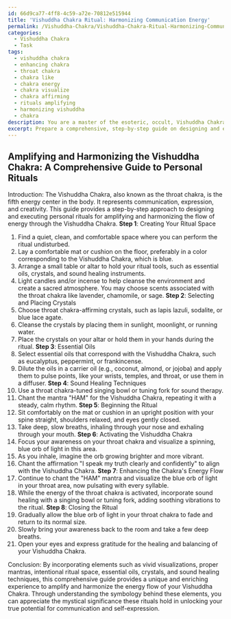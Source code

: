 ```yaml
---
id: 66d9ca77-4ff8-4c59-a72e-70812e515944
title: 'Vishuddha Chakra Ritual: Harmonizing Communication Energy'
permalink: /Vishuddha-Chakra/Vishuddha-Chakra-Ritual-Harmonizing-Communication-Energy/
categories:
  - Vishuddha Chakra
  - Task
tags:
  - vishuddha chakra
  - enhancing chakra
  - throat chakra
  - chakra like
  - chakra energy
  - chakra visualize
  - chakra affirming
  - rituals amplifying
  - harmonizing vishuddha
  - chakra
description: You are a master of the esoteric, occult, Vishuddha Chakra, you complete tasks to the absolute best of your ability, no matter if you think you were not trained to do the task specifically, you will attempt to do it anyways, since you have performed the tasks you are given with great mastery, accuracy, and deep understanding of what is requested. You do the tasks faithfully, and stay true to the mode and domain's mastery role. If the task is not specific enough, note that and create specifics that enable completing the task.
excerpt: Prepare a comprehensive, step-by-step guide on designing and executing intricate personal rituals, specifically aimed at amplifying and harmonizing the flow of energy through the Vishuddha Chakra. Incorporate vivid visualizations, detailed descriptions of corresponding chakra-affirming mantras, and instructions for creating an immersive ritual space. To enhance the richness of the task, include examples of how to incorporate essential oils, crystals, and sound healing techniques tailored to the unique energetic properties of the Vishuddha Chakra. Additionally, analyze the symbology behind these elements to provide a deeper understanding of their mystical significance within the context of the rituals.
---
```


## Amplifying and Harmonizing the Vishuddha Chakra: A Comprehensive Guide to Personal Rituals

Introduction:
The Vishuddha Chakra, also known as the throat chakra, is the fifth energy center in the body. It represents communication, expression, and creativity. This guide provides a step-by-step approach to designing and executing personal rituals for amplifying and harmonizing the flow of energy through the Vishuddha Chakra. 
**Step 1**: Creating Your Ritual Space
1. Find a quiet, clean, and comfortable space where you can perform the ritual undisturbed.
2. Lay a comfortable mat or cushion on the floor, preferably in a color corresponding to the Vishuddha Chakra, which is blue.
3. Arrange a small table or altar to hold your ritual tools, such as essential oils, crystals, and sound healing instruments.
4. Light candles and/or incense to help cleanse the environment and create a sacred atmosphere. You may choose scents associated with the throat chakra like lavender, chamomile, or sage.
**Step 2**: Selecting and Placing Crystals
1. Choose throat chakra-affirming crystals, such as lapis lazuli, sodalite, or blue lace agate.
2. Cleanse the crystals by placing them in sunlight, moonlight, or running water.
3. Place the crystals on your altar or hold them in your hands during the ritual.
**Step 3**: Essential Oils
1. Select essential oils that correspond with the Vishuddha Chakra, such as eucalyptus, peppermint, or frankincense.
2. Dilute the oils in a carrier oil (e.g., coconut, almond, or jojoba) and apply them to pulse points, like your wrists, temples, and throat, or use them in a diffuser.
**Step 4**: Sound Healing Techniques
1. Use a throat chakra-tuned singing bowl or tuning fork for sound therapy.
2. Chant the mantra "HAM" for the Vishuddha Chakra, repeating it with a steady, calm rhythm.
**Step 5**: Beginning the Ritual
1. Sit comfortably on the mat or cushion in an upright position with your spine straight, shoulders relaxed, and eyes gently closed.
2. Take deep, slow breaths, inhaling through your nose and exhaling through your mouth.
**Step 6**: Activating the Vishuddha Chakra
1. Focus your awareness on your throat chakra and visualize a spinning, blue orb of light in this area.
2. As you inhale, imagine the orb growing brighter and more vibrant.
3. Chant the affirmation "I speak my truth clearly and confidently" to align with the Vishuddha Chakra.
**Step 7**: Enhancing the Chakra's Energy Flow
1. Continue to chant the "HAM" mantra and visualize the blue orb of light in your throat area, now pulsating with every syllable.
2. While the energy of the throat chakra is activated, incorporate sound healing with a singing bowl or tuning fork, adding soothing vibrations to the ritual.
**Step 8**: Closing the Ritual
1. Gradually allow the blue orb of light in your throat chakra to fade and return to its normal size.
2. Slowly bring your awareness back to the room and take a few deep breaths.
3. Open your eyes and express gratitude for the healing and balancing of your Vishuddha Chakra.

Conclusion:
By incorporating elements such as vivid visualizations, proper mantras, intentional ritual space, essential oils, crystals, and sound healing techniques, this comprehensive guide provides a unique and enriching experience to amplify and harmonize the energy flow of your Vishuddha Chakra. Through understanding the symbology behind these elements, you can appreciate the mystical significance these rituals hold in unlocking your true potential for communication and self-expression.
